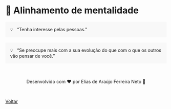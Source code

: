 # 🧠 Alinhamento de mentalidade

<div style="background-color: hsla(0, 0%, 80%, 0.1); padding: 15px;">
  💡 &nbsp “Tenha interesse pelas pessoas."
</div>

<br>

<div style="background-color: hsla(0, 0%, 80%, 0.1); padding: 15px;">
  💡 &nbsp “Se preocupe mais com a sua evolução do que com o que os outros vão pensar de você.”
</div>

<br>
<br>

<p align="center"> Desenvolvido com ❤ por Elias de Araújo Ferreira Neto 👋 <p>

<br>

<a href="../../README.md">Voltar</a>
